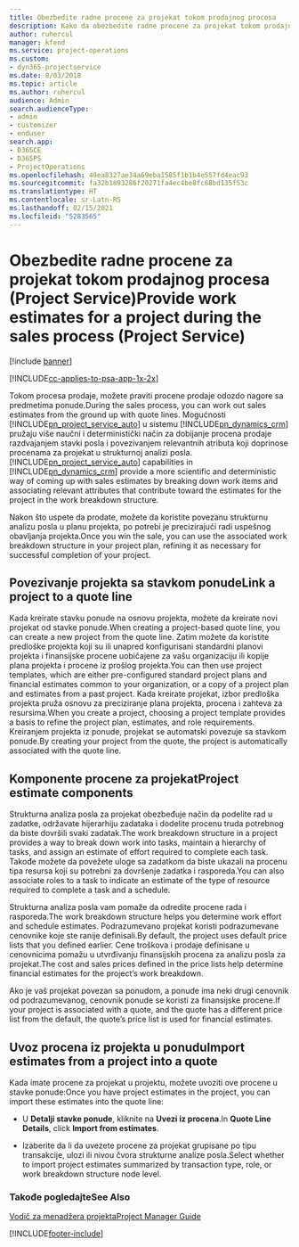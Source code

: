 ```yaml
---
title: Obezbedite radne procene za projekat tokom prodajnog procesa
description: Kako da obezbedite radne procene za projekat tokom prodajnog procesa u aplikaciji Project Service
author: ruhercul
manager: kfend
ms.service: project-operations
ms.custom:
- dyn365-projectservice
ms.date: 8/03/2018
ms.topic: article
ms.author: ruhercul
audience: Admin
search.audienceType:
- admin
- customizer
- enduser
search.app:
- D365CE
- D365PS
- ProjectOperations
ms.openlocfilehash: 49ea8327ae34a69eba1585f1b1b4e557fd4eac93
ms.sourcegitcommit: fa32b1893286f20271fa4ec4be8fc68bd135f53c
ms.translationtype: HT
ms.contentlocale: sr-Latn-RS
ms.lasthandoff: 02/15/2021
ms.locfileid: "5283565"
---
```

# <a name="provide-work-estimates-for-a-project-during-the-sales-process-project-service"></a><span data-ttu-id="d4083-103">Obezbedite radne procene za projekat tokom prodajnog procesa (Project Service)</span><span class="sxs-lookup"><span data-stu-id="d4083-103">Provide work estimates for a project during the sales process (Project Service)</span></span>

[!include [banner](../includes/psa-now-project-operations.md)]

[!INCLUDE[cc-applies-to-psa-app-1x-2x](../includes/cc-applies-to-psa-app-1x-2x.md)]

<span data-ttu-id="d4083-104">Tokom procesa prodaje, možete praviti procene prodaje odozdo nagore sa predmetima ponude.</span><span class="sxs-lookup"><span data-stu-id="d4083-104">During the sales process, you can work out sales estimates from the ground up with quote lines.</span></span> <span data-ttu-id="d4083-105">Mogućnosti [!INCLUDE[pn_project_service_auto](../includes/pn-project-service-auto.md)] u sistemu [!INCLUDE[pn_dynamics_crm](../includes/pn-dynamics-crm.md)] pružaju više naučni i deterministički način za dobijanje procena prodaje razdvajanjem stavki posla i povezivanjem relevantnih atributa koji doprinose procenama za projekat u strukturnoj analizi posla.</span><span class="sxs-lookup"><span data-stu-id="d4083-105">[!INCLUDE[pn_project_service_auto](../includes/pn-project-service-auto.md)] capabilities in [!INCLUDE[pn_dynamics_crm](../includes/pn-dynamics-crm.md)] provide a more scientific and deterministic way of coming up with sales estimates by breaking down work items and associating relevant attributes that contribute toward the estimates for the project in the work breakdown structure.</span></span>  
  
 <span data-ttu-id="d4083-106">Nakon što uspete da prodate, možete da koristite povezanu strukturnu analizu posla u planu projekta, po potrebi je precizirajući radi uspešnog obavljanja projekta.</span><span class="sxs-lookup"><span data-stu-id="d4083-106">Once you win the sale, you can use the associated work breakdown structure in your project plan, refining it as necessary for successful completion of your project.</span></span>  
  
## <a name="link-a-project-to-a-quote-line"></a><span data-ttu-id="d4083-107">Povezivanje projekta sa stavkom ponude</span><span class="sxs-lookup"><span data-stu-id="d4083-107">Link a project to a quote line</span></span>  
 <span data-ttu-id="d4083-108">Kada kreirate stavku ponude na osnovu projekta, možete da kreirate novi projekat od stavke ponude.</span><span class="sxs-lookup"><span data-stu-id="d4083-108">When creating a project-based quote line, you can create a new project from the quote line.</span></span> <span data-ttu-id="d4083-109">Zatim možete da koristite predloške projekta koji su ili unapred konfigurisani standardni planovi projekta i finansijske procene uobičajene za vašu organizaciju ili kopije plana projekta i procene iz prošlog projekta.</span><span class="sxs-lookup"><span data-stu-id="d4083-109">You can then use project templates, which are either pre-configured standard project plans and financial estimates common to your organization, or a copy of a project plan and estimates from a past project.</span></span> <span data-ttu-id="d4083-110">Kada kreirate projekat, izbor predloška projekta pruža osnovu za preciziranje plana projekta, procena i zahteva za resursima.</span><span class="sxs-lookup"><span data-stu-id="d4083-110">When you create a project, choosing a project template provides a basis to refine the project plan, estimates, and role requirements.</span></span> <span data-ttu-id="d4083-111">Kreiranjem projekta iz ponude, projekat se automatski povezuje sa stavkom ponude.</span><span class="sxs-lookup"><span data-stu-id="d4083-111">By creating your project from the quote, the project is automatically associated with the quote line.</span></span>  
  
## <a name="project-estimate-components"></a><span data-ttu-id="d4083-112">Komponente procene za projekat</span><span class="sxs-lookup"><span data-stu-id="d4083-112">Project estimate components</span></span>  
 <span data-ttu-id="d4083-113">Strukturna analiza posla za projekat obezbeđuje način da podelite rad u zadatke, održavate hijerarhiju zadataka i dodelite procenu truda potrebnog da biste dovršili svaki zadatak.</span><span class="sxs-lookup"><span data-stu-id="d4083-113">The work breakdown structure in a project provides a way to break down work into tasks, maintain a hierarchy of tasks, and assign an estimate of effort required to complete each task.</span></span> <span data-ttu-id="d4083-114">Takođe možete da povežete uloge sa zadatkom da biste ukazali na procenu tipa resursa koji su potrebni za dovršenje zadatka i rasporeda.</span><span class="sxs-lookup"><span data-stu-id="d4083-114">You can also associate roles to a task to indicate an estimate of the type of resource required to complete a task and a schedule.</span></span>  
  
 <span data-ttu-id="d4083-115">Strukturna analiza posla vam pomaže da odredite procene rada i rasporeda.</span><span class="sxs-lookup"><span data-stu-id="d4083-115">The work breakdown structure helps you determine work effort and schedule estimates.</span></span> <span data-ttu-id="d4083-116">Podrazumevano projekat koristi podrazumevane cenovnike koje ste ranije definisali.</span><span class="sxs-lookup"><span data-stu-id="d4083-116">By default, the project uses default price lists that you defined earlier.</span></span> <span data-ttu-id="d4083-117">Cene troškova i prodaje definisane u cenovnicima pomažu u utvrđivanju finansijskih procena za analizu posla za projekat.</span><span class="sxs-lookup"><span data-stu-id="d4083-117">The cost and sales prices defined in the price lists help determine financial estimates for the project’s work breakdown.</span></span>  
  
 <span data-ttu-id="d4083-118">Ako je vaš projekat povezan sa ponudom, a ponude ima neki drugi cenovnik od podrazumevanog, cenovnik ponude se koristi za finansijske procene.</span><span class="sxs-lookup"><span data-stu-id="d4083-118">If your project is associated with a quote, and the quote has a different price list from the default, the quote’s price list is used for financial estimates.</span></span>  
  
## <a name="import-estimates-from-a-project-into-a-quote"></a><span data-ttu-id="d4083-119">Uvoz procena iz projekta u ponudu</span><span class="sxs-lookup"><span data-stu-id="d4083-119">Import estimates from a project into a quote</span></span>  
 <span data-ttu-id="d4083-120">Kada imate procene za projekat u projektu, možete uvoziti ove procene u stavke ponude:</span><span class="sxs-lookup"><span data-stu-id="d4083-120">Once you have project estimates in the project, you can import these estimates into the quote line:</span></span>  
  
-   <span data-ttu-id="d4083-121">U **Detalji stavke ponude**, kliknite na **Uvezi iz procena**.</span><span class="sxs-lookup"><span data-stu-id="d4083-121">In **Quote Line Details**, click **Import from estimates**.</span></span> 

-   <span data-ttu-id="d4083-122">Izaberite da li da uvezete procene za projekat grupisane po tipu transakcije, ulozi ili nivou čvora strukturne analize posla.</span><span class="sxs-lookup"><span data-stu-id="d4083-122">Select whether to import project estimates summarized by transaction type, role, or work breakdown structure node level.</span></span>  
  
### <a name="see-also"></a><span data-ttu-id="d4083-123">Takođe pogledajte</span><span class="sxs-lookup"><span data-stu-id="d4083-123">See Also</span></span>  
 [<span data-ttu-id="d4083-124">Vodič za menadžera projekta</span><span class="sxs-lookup"><span data-stu-id="d4083-124">Project Manager Guide</span></span>](../psa/project-manager-guide.md)


[!INCLUDE[footer-include](../includes/footer-banner.md)]